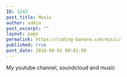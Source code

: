 ```yaml
---
ID: 1242
post_title: Music
author: admin
post_excerpt: ""
layout: page
permalink: https://coding-banana.com/music/
published: true
post_date: 2018-06-01 00:01:50
---
```

My youtube channel, soundcloud and music